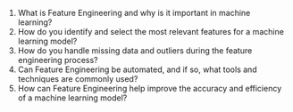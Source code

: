 1. What is Feature Engineering and why is it important in machine learning?
2. How do you identify and select the most relevant features for a machine learning model?
3. How do you handle missing data and outliers during the feature engineering process?
4. Can Feature Engineering be automated, and if so, what tools and techniques are commonly used?
5. How can Feature Engineering help improve the accuracy and efficiency of a machine learning model?